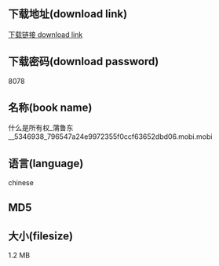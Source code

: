 ## 下载地址(download link)
[下载链接 download link](https://tutu365.netlify.app/?s=%E4%BB%80%E4%B9%88%E6%98%AF%E6%89%80%E6%9C%89%E6%9D%83_%E8%92%B2%E9%B2%81%E4%B8%9C__5346938_796547a24e9972355f0ccf63652dbd06.mobi)

## 下载密码(download password)
8078

## 名称(book name)
什么是所有权_蒲鲁东__5346938_796547a24e9972355f0ccf63652dbd06.mobi.mobi

## 语言(language)
chinese

## MD5


## 大小(filesize)
1.2 MB
